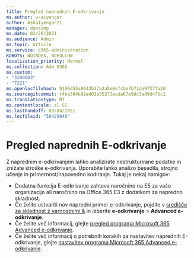 ```yaml
---
title: Pregled naprednih E-odkrivanje
ms.author: v-aiyengar
author: AshaIyengar21
manager: dansimp
ms.date: 02/26/2021
ms.audience: Admin
ms.topic: article
ms.service: o365-administration
ROBOTS: NOINDEX, NOFOLLOW
localization_priority: Normal
ms.collection: Adm_O365
ms.custom:
- "3200003"
- "7221"
ms.openlocfilehash: 9196d55a0643b37a2a5e0efcbe7b71de9737fa2d
ms.sourcegitcommit: f4ba304b92ed01e35273ecda67e9dc3ad9d475c1
ms.translationtype: MT
ms.contentlocale: sl-SI
ms.lasthandoff: 03/04/2021
ms.locfileid: "50429846"
---
```

# <a name="overview-of-advanced-ediscovery"></a>Pregled naprednih E-odkrivanje

Z naprednim e-odkrivanjem lahko analizirate nestrukturirane podatke in znižate stroške e-odkrivanja. Uporabite lahko analizo besedila, strojno učenje in primernost/napovedno kodiranje. Tukaj je nekaj namigov:

- Dodatna funkcija E-odkrivanje zahteva naročnino na E5 za vašo organizacijo ali naročnino na Office 365 E3 z dodatkom za napredno skladnost.
- Če želite ustvariti nov napredni primer e-odkrivanje, pojdite v [središče za skladnost z varnostnimi &](https://go.microsoft.com/fwlink/p/?linkid=2077143) in izberite **e-odkrivanje**  >  **Advanced e-odkrivanje**.
- Če želite več informacij, glejte [pregled programa Microsoft 365 Advanced e-odkrivanje](https://go.microsoft.com/fwlink/?linkid=2101588).
- Če želite več informacij o potrebnih korakih za nastavitev naprednih E-odkrivanje, glejte [nastavitev programa Microsoft 365 Advanced e-odkrivanje](https://go.microsoft.com/fwlink/?linkid=2122672).
